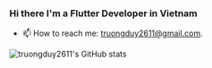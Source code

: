 ### Hi there I'm a Flutter Developer in Vietnam

<!--
**truongduy2611/truongduy2611** is a ✨ _special_ ✨ repository because its `README.md` (this file) appears on your GitHub profile.

Here are some ideas to get you started:

- 🔭 I’m currently working on ...
- 🌱 I’m currently learning ...
- 👯 I’m looking to collaborate on ...
- 🤔 I’m looking for help with ...
- 💬 Ask me about ...
- 📫 How to reach me: ...
- 😄 Pronouns: ...
- ⚡ Fun fact: ...
-->

* 📫 How to reach me: truongduy2611@gmail.com.

![truongduy2611's GitHub stats](https://github-readme-stats-one-bice.vercel.app/api?username=truongduy2611&show_icons=true&include_all_commits=true&count_private=true&role=OWNER,ORGANIZATION_MEMBER,COLLABORATOR)

